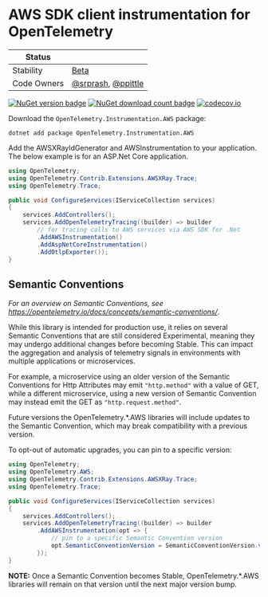 # AWS SDK client instrumentation for OpenTelemetry

| Status        |           |
| ------------- |-----------|
| Stability     |  [Beta](../../README.md#beta)|
| Code Owners   |  [@srprash](https://github.com/srprash), [@ppittle](https://github.com/ppittle)|

[![NuGet version badge](https://img.shields.io/nuget/v/OpenTelemetry.Instrumentation.AWS)](https://www.nuget.org/packages/OpenTelemetry.Instrumentation.AWS)
[![NuGet download count badge](https://img.shields.io/nuget/dt/OpenTelemetry.Instrumentation.AWS)](https://www.nuget.org/packages/OpenTelemetry.Instrumentation.AWS)
[![codecov.io](https://codecov.io/gh/open-telemetry/opentelemetry-dotnet-contrib/branch/main/graphs/badge.svg?flag=unittests-Instrumentation.AWS)](https://app.codecov.io/gh/open-telemetry/opentelemetry-dotnet-contrib?flags[0]=unittests-Instrumentation.AWS)

Download the `OpenTelemetry.Instrumentation.AWS` package:

```shell
dotnet add package OpenTelemetry.Instrumentation.AWS
```

Add the AWSXRayIdGenerator and AWSInstrumentation
to your application. The below example is for an ASP.Net Core application.

```csharp
using OpenTelemetry;
using OpenTelemetry.Contrib.Extensions.AWSXRay.Trace;
using OpenTelemetry.Trace;

public void ConfigureServices(IServiceCollection services)
{
    services.AddControllers();
    services.AddOpenTelemetryTracing((builder) => builder
        // for tracing calls to AWS services via AWS SDK for .Net
        .AddAWSInstrumentation()
        .AddAspNetCoreInstrumentation()
        .AddOtlpExporter());
}
```

## Semantic Conventions

_For an overview on Semantic Conventions, see
https://opentelemetry.io/docs/concepts/semantic-conventions/_.

While this library is intended for production use, it relies on several
Semantic Conventions that are still considered Experimental, meaning
they may undergo additional changes before becoming Stable.  This can impact
the aggregation and analysis of telemetry signals in environments with
multiple applications or microservices.

For example, a microservice using an older version of the Semantic Conventions
for Http Attributes may emit `"http.method"` with a value of GET, while a
different microservice, using a new version of Semantic Convention may instead
emit the GET as `"http.request.method"`.

Future versions the OpenTelemetry.*.AWS libraries will include updates to the
Semantic Convention, which may break compatibility with a previous version.

To opt-out of automatic upgrades, you can pin to a specific version:

```csharp
using OpenTelemetry;
using OpenTelemetry.AWS;
using OpenTelemetry.Contrib.Extensions.AWSXRay.Trace;
using OpenTelemetry.Trace;

public void ConfigureServices(IServiceCollection services)
{
    services.AddControllers();
    services.AddOpenTelemetryTracing((builder) => builder
        .AddAWSInstrumentation(opt => {
            // pin to a specific Semantic Convention version
            opt.SemanticConventionVersion = SemanticConventionVersion.v1_10_EXPERIMENTAL;
        });
}
```

__NOTE:__ Once a Semantic Convention becomes Stable, OpenTelemetry.*.AWS
libraries will remain on that version until the
next major version bump.
